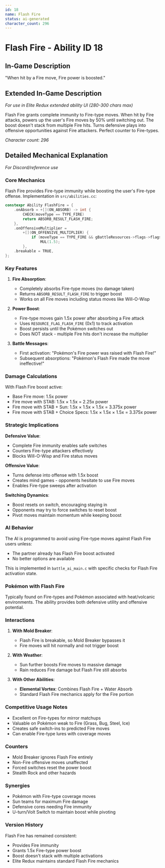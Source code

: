 ```yaml
---
id: 18
name: Flash Fire
status: ai-generated
character_count: 296
---
```


# Flash Fire - Ability ID 18

## In-Game Description
"When hit by a Fire move, Fire power is boosted."

## Extended In-Game Description
*For use in Elite Redux extended ability UI (280-300 chars max)*

Flash Fire grants complete immunity to Fire-type moves. When hit by Fire attacks, powers up the user's Fire moves by 50% until switching out. The boost doesn't stack from multiple Fire hits. Turns defensive plays into offensive opportunities against Fire attackers. Perfect counter to Fire-types.

*Character count: 296*

## Detailed Mechanical Explanation
*For Discord/reference use*

### Core Mechanics
Flash Fire provides Fire-type immunity while boosting the user's Fire-type offense. Implementation in `src/abilities.cc`:

```cpp
constexpr Ability FlashFire = {
    .onAbsorb = +[](ON_ABSORB) -> int {
        CHECK(moveType == TYPE_FIRE)
        return ABSORB_RESULT_FLASH_FIRE;
    },
    .onOffensiveMultiplier =
        +[](ON_OFFENSIVE_MULTIPLIER) {
            if (moveType == TYPE_FIRE && gBattleResources->flags->flags[battler] & RESOURCE_FLAG_FLASH_FIRE) 
                MUL(1.5);
        },
    .breakable = TRUE,
};
```

### Key Features

1. **Fire Absorption**:
   - Completely absorbs Fire-type moves (no damage taken)
   - Returns `ABSORB_RESULT_FLASH_FIRE` to trigger boost
   - Works on all Fire moves including status moves like Will-O-Wisp

2. **Power Boost**:
   - Fire-type moves gain 1.5x power after absorbing a Fire attack
   - Uses `RESOURCE_FLAG_FLASH_FIRE` (0x1) to track activation
   - Boost persists until the Pokémon switches out
   - Does NOT stack - multiple Fire hits don't increase the multiplier

3. **Battle Messages**:
   - First activation: "Pokémon's Fire power was raised with Flash Fire!"
   - Subsequent absorptions: "Pokémon's Flash Fire made the move ineffective!"

### Damage Calculations
With Flash Fire boost active:
- Base Fire move: 1.5x power
- Fire move with STAB: 1.5x × 1.5x = 2.25x power
- Fire move with STAB + Sun: 1.5x × 1.5x × 1.5x = 3.375x power
- Fire move with STAB + Choice Specs: 1.5x × 1.5x × 1.5x = 3.375x power

### Strategic Implications

**Defensive Value**:
- Complete Fire immunity enables safe switches
- Counters Fire-type attackers effectively  
- Blocks Will-O-Wisp and Fire status moves

**Offensive Value**:
- Turns defense into offense with 1.5x boost
- Creates mind games - opponents hesitate to use Fire moves
- Enables Fire-type sweeps after activation

**Switching Dynamics**:
- Boost resets on switch, encouraging staying in
- Opponents may try to force switches to reset boost
- Pivot moves maintain momentum while keeping boost

### AI Behavior
The AI is programmed to avoid using Fire-type moves against Flash Fire users unless:
- The partner already has Flash Fire boost activated
- No better options are available

This is implemented in `battle_ai_main.c` with specific checks for Flash Fire activation state.

### Pokémon with Flash Fire
Typically found on Fire-types and Pokémon associated with heat/volcanic environments. The ability provides both defensive utility and offensive potential.

### Interactions

1. **With Mold Breaker**:
   - Flash Fire is breakable, so Mold Breaker bypasses it
   - Fire moves will hit normally and not trigger boost

2. **With Weather**:
   - Sun further boosts Fire moves to massive damage
   - Rain reduces Fire damage but Flash Fire still absorbs

3. **With Other Abilities**:
   - **Elemental Vortex**: Combines Flash Fire + Water Absorb
   - Standard Flash Fire mechanics apply for the Fire portion

### Competitive Usage Notes
- Excellent on Fire-types for mirror matchups
- Valuable on Pokémon weak to Fire (Grass, Bug, Steel, Ice)
- Creates safe switch-ins to predicted Fire moves
- Can enable Fire-type lures with coverage moves

### Counters
- Mold Breaker ignores Flash Fire entirely
- Non-Fire offensive moves unaffected
- Forced switches reset the power boost
- Stealth Rock and other hazards

### Synergies
- Pokémon with Fire-type coverage moves
- Sun teams for maximum Fire damage
- Defensive cores needing Fire immunity
- U-turn/Volt Switch to maintain boost while pivoting

### Version History
Flash Fire has remained consistent:
- Provides Fire immunity
- Grants 1.5x Fire-type power boost
- Boost doesn't stack with multiple activations
- Elite Redux maintains standard Flash Fire mechanics